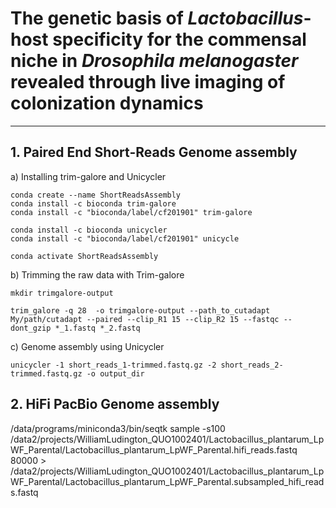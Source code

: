 # **The genetic basis of *Lactobacillus*-host specificity for the commensal niche in *Drosophila melanogaster* revealed through live imaging of colonization dynamics**

----------------------------------------------------------------------------------------------------------------------------------------------------------------------------

## **1. Paired End Short-Reads Genome assembly**

a) Installing trim-galore and Unicycler

```
conda create --name ShortReadsAssembly
conda install -c bioconda trim-galore
conda install -c "bioconda/label/cf201901" trim-galore

conda install -c bioconda unicycler
conda install -c "bioconda/label/cf201901" unicycle

conda activate ShortReadsAssembly
```

b) Trimming the raw data with Trim-galore

```
mkdir trimgalore-output 

trim_galore -q 28  -o trimgalore-output --path_to_cutadapt My/path/cutadapt --paired --clip_R1 15 --clip_R2 15 --fastqc --dont_gzip *_1.fastq *_2.fastq
```

c) Genome assembly using Unicycler

```
unicycler -1 short_reads_1-trimmed.fastq.gz -2 short_reads_2-trimmed.fastq.gz -o output_dir
```

## **2. HiFi PacBio Genome assembly**


/data/programs/miniconda3/bin/seqtk sample -s100 /data2/projects/WilliamLudington_QUO1002401/Lactobacillus_plantarum_LpWF_Parental/Lactobacillus_plantarum_LpWF_Parental.hifi_reads.fastq 80000 > /data2/projects/WilliamLudington_QUO1002401/Lactobacillus_plantarum_LpWF_Parental/Lactobacillus_plantarum_LpWF_Parental.subsampled_hifi_reads.fastq















